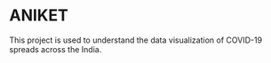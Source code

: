 # ANIKET
This project is used to understand the data visualization of COVID-19 spreads across the India.

